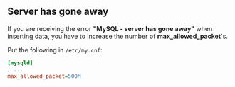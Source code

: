 ## Server has gone away
If you are receiving the error **"MySQL - server has gone away"** when inserting data, you have to increase the number of **max\_allowed\_packet**'s.

Put the following in `/etc/my.cnf`:

```ini
[mysqld]
; ...
max_allowed_packet=500M
```
